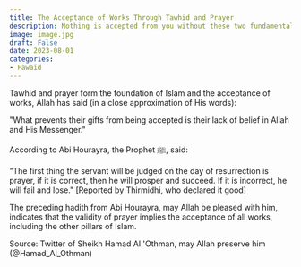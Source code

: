 ```yaml
---
title: The Acceptance of Works Through Tawhid and Prayer
description: Nothing is accepted from you without these two fundamental bases
image: image.jpg
draft: False
date: 2023-08-01
categories:
- Fawaïd
---
```


Tawhid and prayer form the foundation of Islam and the acceptance of works,
Allah has said (in a close approximation of His words):

"What prevents their gifts from being accepted is their lack of belief in Allah and
His Messenger."

According to Abi Hourayra, the Prophet ﷺ, said:

"The first thing the servant will be judged on the day of resurrection is prayer, if it is
correct, then he will prosper and succeed. If it is incorrect, he will fail and
lose." [Reported by Thirmidhi, who declared it good]

The preceding hadith from Abi Hourayra, may Allah be pleased with him, indicates that the
validity of prayer
implies the acceptance of all works, including the other pillars of Islam.

Source: Twitter of Sheikh Hamad Al 'Othman, may Allah preserve him (@Hamad_Al_Othman)
